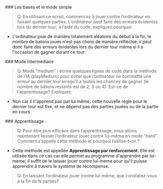 ### Les bases et le mode simple 
> Q. En utilisant ce script, commencez à jouer contre l’ordinateur en faisant quelques parties. L’ordinateur peut faire des erreurs évidentes lors du dernier tour; à l’aide du code, expliquez pourquoi.

- L'ordinateur joue de manière totalement aléatoire du début à la fin, le nombre de batons joués n'est pas choisi de manière réfléchie; il peut donc faire des erreurs évidentes lors du dernier tour même si il a l'occasion de gagner durant ce tour.

### Mode intermédiaire
> Q. Mode "medium" : écrire quelques lignes de code dans la méthode de l’IA (playMedium) pour éviter que l’ordinateur ne commette une erreur au dernier tour lorsqu’il a toutes les chances de gagner (le nombre de bâtons restants est de 2, 3 ou 4). Est-ce de l’apprentissage? Expliquez.

- Non car il n'apprend pas par lui même, cette nouvelle règle pour le dernier tour est fixe, et ne dépend pas des parties jouées ou de la partie en cours.

### Apprentissage
> Q. Pour être plus efficace dans l’apprentissage, nous allons maintenant laisser l’ordinateur jouer contre lui-même en mode "hard". Comment s’appelle cette méthode et pourquoi l’utilise-t-on ?

- Cette méthode est appellée **Apprentissage par renforcement**. Elle est utilisée dans ce cas car elle permet
au programme d'apprendre par lui-meme; il suffit de le laisser jouer contre lui-meme pour qu'il puisse apprendre à travers le système de récompense.

> Q. En laissant l’ordinateur jouer contre lui-même, que constatez-vous à la ﬁn de N parties? 

